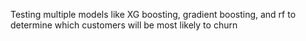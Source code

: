 Testing multiple models like XG boosting, gradient boosting, and rf to determine which customers will be most likely to churn
